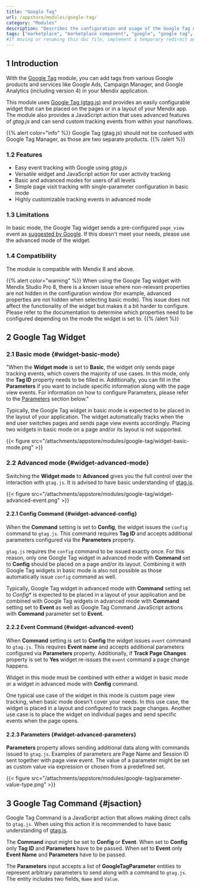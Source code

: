 ```yaml
---
title: "Google Tag"
url: /appstore/modules/google-tag/
category: "Modules"
description: "Describes the configuration and usage of the Google Tag module, which is available in the Mendix Marketplace."
tags: ["marketplace", "marketplace component", "google", "google tag", "google analytics", "google ads", "google tag manager", "platform support"]
#If moving or renaming this doc file, implement a temporary redirect and let the respective team know they should update the URL in the product. See Mapping to Products for more details.
---
```


## 1 Introduction

With the [Google Tag](https://marketplace.mendix.com/link/component/207519/) module, you can add tags from various Google products and services like Google Ads, Campaign Manager, and Google Analytics (including version 4) in your Mendix application.

This module uses [Google Tag (gtag.js)](https://developers.google.com/tag-platform/gtagjs) and provides an easily configurable widget that can be placed on the pages or in a layout of your Mendix app. The module also provides a JavaScript action that uses advanced features of *gtag.js* and can send custom tracking events from within your nanoflows.

{{% alert color="info" %}}
Google Tag (gtag.js) should not be confused with Google Tag Manager, as those are two separate products.
{{% /alert %}}

### 1.2 Features

* Easy event tracking with Google using *gtag.js*
* Versatile widget and JavaScript action for user activity tracking
* Basic and advanced modes for users of all levels
* Simple page visit tracking with single-parameter configuration in basic mode
* Highly customizable tracking events in advanced mode

### 1.3 Limitations

In basic mode, the Google Tag widget sends a pre-configured `page_view` event as [suggested by Google](https://developers.google.com/tag-platform/gtagjs/reference/events#page_view). If this doesn't meet your needs, please use the advanced mode of the widget.

### 1.4 Compatibility

The module is compatible with Mendix 8 and above.

{{% alert color="warning" %}}
When using the Google Tag widget with Mendix Studio Pro 8, there is a known issue where non-relevant properties are not hidden in the configuration window (for example, advanced properties are not hidden when selecting basic mode). This issue does not affect the functionality of the widget but makes it a bit harder to configure. Please refer to the documentation to determine which properties need to be configured depending on the mode the widget is set to.
{{% /alert %}}


## 2 Google Tag Widget

### 2.1 Basic mode {#widget-basic-mode}

"When the **Widget mode** is set to **Basic**, the widget only sends page tracking events, which covers the majority of use cases. In this mode, only the **Tag ID** property needs to be filled in. Additionally, you can fill in the **Parameters** if you want to include specific information along with the page view events. For information on how to configure Parameters, please refer to the [Parameters](#widget-advanced-parameters) section below."

Typically, the Google Tag widget in basic mode is expected to be placed in the layout of your application. The widget automatically tracks when the end user switches pages and sends page view events accordingly. Placing two widgets in basic mode on a page and/or its layout is not supported.

{{< figure src="/attachments/appstore/modules/google-tag/widget-basic-mode.png" >}}

### 2.2 Advanced mode {#widget-advanced-mode}

Switching the **Widget mode** to **Advanced** gives you the full control over the interaction with `gtag.js`. It is advised to have basic understanding of [gtag.js](https://developers.google.com/tag-platform/gtagjs).

{{< figure src="/attachments/appstore/modules/google-tag/widget-advanced-event.png" >}}

#### 2.2.1 Config Command {#widget-advanced-config}

When the **Command** setting is set to **Config**, the widget issues the `config` command to `gtag.js`. This command requires **Tag ID** and accepts additional parameters configured via the **Parameters** property.

`gtag.js` requires the `config` command to be issued exactly once. For this reason, only one Google Tag widget in advanced mode with **Command** set to **Config** should be placed on a page and/or its layout. Combining it with Google Tag widgets in basic mode is also not possible as those automatically issue `config` command as well.

Typically, Google Tag widget in advanced mode with **Command** setting set to *Config** is expected to be placed in a layout of your application and be combined with Google Tag widgets in advanced mode with **Command** setting set to **Event** as well as Google Tag Command JavaScript actions with **Command** parameter set to **Event**.

#### 2.2.2 Event Command {#widget-advanced-event}

When **Command** setting is set to **Config** the widget issues `event` command to `gtag.js`. This requires **Event name** and accepts additional parameters configured via **Parameters** property. Additionally, if **Track Page Changes** property is set to **Yes** widget re-issues the `event` command a page change happens.

Widget in this mode must be combined with either a widget in basic mode or a widget in advanced mode with **Config** command.

One typical use case of the widget in this mode is custom page view tracking, when basic mode doesn't cover your needs. In this use case, the widget is placed in a layout and configured to track page changes. Another use case is to place the widget on individual pages and send specific events when the page opens.

#### 2.2.3 Parameters {#widget-advanced-parameters}

**Parameters** property allows sending additional data along with commands issued to `gtag.js`. Examples of parameters are Page Name and Session ID sent together with page view event. The value of a parameter might be set as custom value via expression or chosen from a predefined set. 

{{< figure src="/attachments/appstore/modules/google-tag/parameter-value-type.png" >}}

## 3 Google Tag Command {#jsaction}

Google Tag Command is a JavaScript action that allows making direct calls to `gtag.js`. When using this action it is recommended to have basic understanding of [gtag.js](https://developers.google.com/tag-platform/gtagjs).

The **Command** input might be set to **Config** or **Event**. When set to **Config** only **Tag ID** and **Parameters** have to be passed. When set to **Event** only **Event Name** and **Parameters** have to be passed.

The **Parameters** input accepts a list of **GoogleTagParameter** entities to represent arbitrary parameters to send along with a command to `gtag.js`. The entity includes two fields, `Name` and `Value`.



